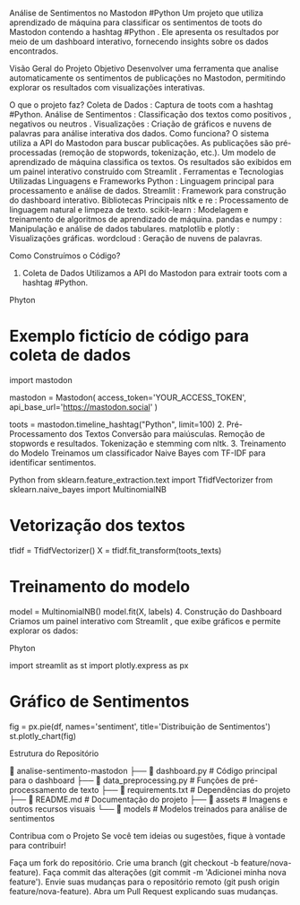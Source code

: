 Análise de Sentimentos no Mastodon #Python
Um projeto que utiliza aprendizado de máquina para classificar os sentimentos de toots do Mastodon contendo a hashtag #Python . Ele apresenta os resultados por meio de um dashboard interativo, fornecendo insights sobre os dados encontrados.

Visão Geral do Projeto
Objetivo
Desenvolver uma ferramenta que analise automaticamente os sentimentos de publicações no Mastodon, permitindo explorar os resultados com visualizações interativas.

O que o projeto faz?
Coleta de Dados : Captura de toots com a hashtag #Python.
Análise de Sentimentos : Classificação dos textos como positivos , negativos ou neutros .
Visualizações : Criação de gráficos e nuvens de palavras para análise interativa dos dados.
Como funciona?
O sistema utiliza a API do Mastodon para buscar publicações.
As publicações são pré-processadas (remoção de stopwords, tokenização, etc.).
Um modelo de aprendizado de máquina classifica os textos.
Os resultados são exibidos em um painel interativo construído com Streamlit .
Ferramentas e Tecnologias Utilizadas
Linguagens e Frameworks
Python : Linguagem principal para processamento e análise de dados.
Streamlit : Framework para construção do dashboard interativo.
Bibliotecas Principais
nltk e re : Processamento de linguagem natural e limpeza de texto.
scikit-learn : Modelagem e treinamento de algoritmos de aprendizado de máquina.
pandas e numpy : Manipulação e análise de dados tabulares.
matplotlib e plotly : Visualizações gráficas.
wordcloud : Geração de nuvens de palavras.

Como Construímos o Código?
1. Coleta de Dados
Utilizamos a API do Mastodon para extrair toots com a hashtag #Python.

Phyton
# Exemplo fictício de código para coleta de dados
import mastodon

mastodon = Mastodon(
    access_token='YOUR_ACCESS_TOKEN',
    api_base_url='https://mastodon.social'
)

toots = mastodon.timeline_hashtag("Python", limit=100)
2. Pré-Processamento dos Textos
Conversão para maiúsculas.
Remoção de stopwords e resultados.
Tokenização e stemming com nltk.
3. Treinamento do Modelo
Treinamos um classificador Naive Bayes com TF-IDF para identificar sentimentos.

Python
from sklearn.feature_extraction.text import TfidfVectorizer
from sklearn.naive_bayes import MultinomialNB

# Vetorização dos textos
tfidf = TfidfVectorizer()
X = tfidf.fit_transform(toots_texts)

# Treinamento do modelo
model = MultinomialNB()
model.fit(X, labels)
4. Construção do Dashboard
Criamos um painel interativo com Streamlit , que exibe gráficos e permite explorar os dados:

Phyton

import streamlit as st
import plotly.express as px

# Gráfico de Sentimentos
fig = px.pie(df, names='sentiment', title='Distribuição de Sentimentos')
st.plotly_chart(fig)

Estrutura do Repositório

📁 analise-sentimento-mastodon
├── 📄 dashboard.py         # Código principal para o dashboard
├── 📄 data_preprocessing.py # Funções de pré-processamento de texto
├── 📄 requirements.txt     # Dependências do projeto
├── 📄 README.md            # Documentação do projeto
├── 📁 assets               # Imagens e outros recursos visuais
└── 📁 models               # Modelos treinados para análise de sentimentos

Contribua com o Projeto
Se você tem ideias ou sugestões, fique à vontade para contribuir!

Faça um fork do repositório.
Crie uma branch (git checkout -b feature/nova-feature).
Faça commit das alterações (git commit -m 'Adicionei minha nova feature').
Envie suas mudanças para o repositório remoto (git push origin feature/nova-feature).
Abra um Pull Request explicando suas mudanças.
